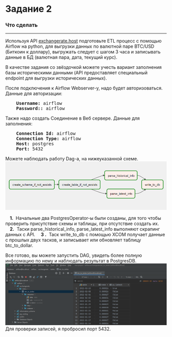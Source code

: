 # Задание 2

### Что сделать

___
Используя API [exchangerate.host](https://exchangerate.host/) подготовьте ETL процесс с помощью Airflow на python, для
выгрузки данных по валютной паре BTC/USD (Биткоин к доллару), выгружать следует с шагом 3 часа и записывать данные в
БД (валютная пара, дата, текущий курс).

В качестве задания со звёздочкой можете учесть вариант заполнения базы историческими данными (API предоставляет
специальный endpoint для выгрузки исторических данных).

После подключения к Airflow Webserver-у, надо будет авторизоваться. Данные для авторизации:
<pre>
    <strong>Username:</strong> airflow
    <strong>Password::</strong> airflow
</pre>

Также надо создать Соединение в Веб сервере. Данные для заполнения:
<pre>
    <strong>Connection Id:</strong> airflow
    <strong>Connection Type:</strong> airflow    
    <strong>Host:</strong> postgres
    <strong>Port:</strong> 5432
</pre>
Можете наблюдать работу Dag-a, на нижеуказанной схеме.
![Graph](images/graph.png)

&emsp;<strong>1.</strong>&nbsp; Начальные два PostgresOperator-ы были созданы, для того чтобы проверить присутствие
схемы и таблицы, при отсутствие создать их.</br>
&emsp;<strong>2.</strong>&nbsp; Таски parse_historical_info, parse_latest_info выполняют скрапинг данных с API.
&emsp;<strong>3 .</strong>&nbsp; Таск write_to_db с помощью XCOM получает данные с прошлых двух тасков, и записывает или
обновляет таблицу btc_to_dollar.

Все готово, вы можете запустить DAG, увидеть более полную информацию по нему и наблюдать результат в PostgresDB.
![Results](images/results.png)
Для проверки записей, я пробросил порт 5432.


